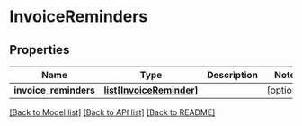 # InvoiceReminders

## Properties
Name | Type | Description | Notes
------------ | ------------- | ------------- | -------------
**invoice_reminders** | [**list[InvoiceReminder]**](InvoiceReminder.md) |  | [optional] 

[[Back to Model list]](../README.md#documentation-for-models) [[Back to API list]](../README.md#documentation-for-api-endpoints) [[Back to README]](../README.md)


